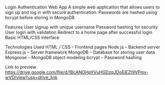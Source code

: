 Login Authentication Web App
A simple web application that allows users to sign up and log in with secure authentication. Passwords are hashed using bcrypt before storing in MongoDB.

Features
User signup with unique username
Password hashing for security
User login with validation
Redirect to a home page after successful login
Basic HTML/CSS interface

Technologies Used
HTML / CSS – Frontend pages
Node.js – Backend server
Express.js – Server framework
MongoDB – Database for storing user data
Mongoose – MongoDB object modeling
bcrypt – Password hashing

Link to preview
https://drive.google.com/file/d/1BcANOHpYVuHGDzqJDoEiEZt9VPmv-wVD/view?usp=drive_link
